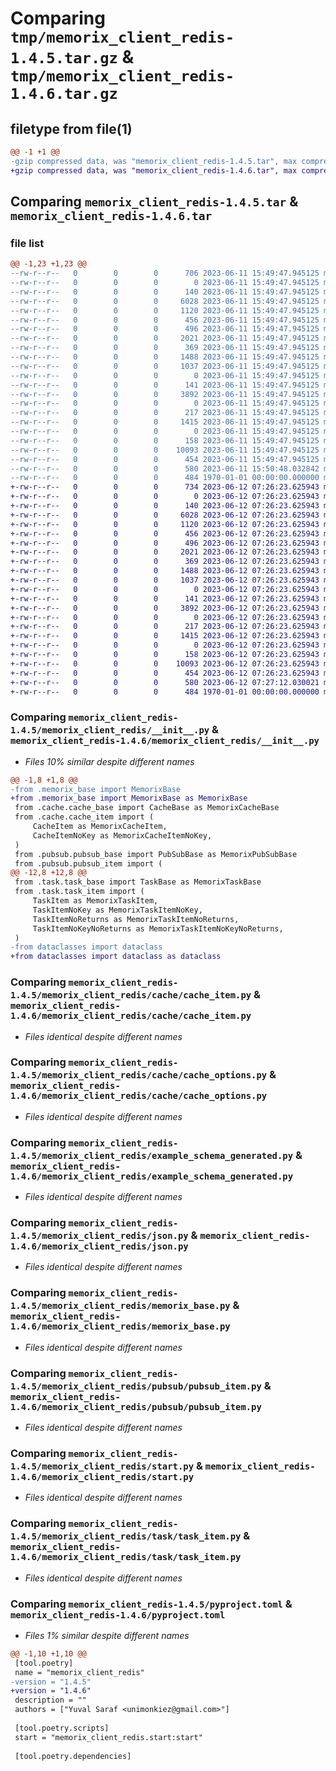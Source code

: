 # Comparing `tmp/memorix_client_redis-1.4.5.tar.gz` & `tmp/memorix_client_redis-1.4.6.tar.gz`

## filetype from file(1)

```diff
@@ -1 +1 @@
-gzip compressed data, was "memorix_client_redis-1.4.5.tar", max compression
+gzip compressed data, was "memorix_client_redis-1.4.6.tar", max compression
```

## Comparing `memorix_client_redis-1.4.5.tar` & `memorix_client_redis-1.4.6.tar`

### file list

```diff
@@ -1,23 +1,23 @@
--rw-r--r--   0        0        0      706 2023-06-11 15:49:47.945125 memorix_client_redis-1.4.5/memorix_client_redis/__init__.py
--rw-r--r--   0        0        0        0 2023-06-11 15:49:47.945125 memorix_client_redis-1.4.5/memorix_client_redis/cache/__init__.py
--rw-r--r--   0        0        0      140 2023-06-11 15:49:47.945125 memorix_client_redis-1.4.5/memorix_client_redis/cache/cache_base.py
--rw-r--r--   0        0        0     6028 2023-06-11 15:49:47.945125 memorix_client_redis-1.4.5/memorix_client_redis/cache/cache_item.py
--rw-r--r--   0        0        0     1120 2023-06-11 15:49:47.945125 memorix_client_redis-1.4.5/memorix_client_redis/cache/cache_options.py
--rw-r--r--   0        0        0      456 2023-06-11 15:49:47.945125 memorix_client_redis-1.4.5/memorix_client_redis/default_options.py
--rw-r--r--   0        0        0      496 2023-06-11 15:49:47.945125 memorix_client_redis-1.4.5/memorix_client_redis/example-schema.memorix
--rw-r--r--   0        0        0     2021 2023-06-11 15:49:47.945125 memorix_client_redis-1.4.5/memorix_client_redis/example_schema_generated.py
--rw-r--r--   0        0        0      369 2023-06-11 15:49:47.945125 memorix_client_redis-1.4.5/memorix_client_redis/hash_key.py
--rw-r--r--   0        0        0     1488 2023-06-11 15:49:47.945125 memorix_client_redis-1.4.5/memorix_client_redis/json.py
--rw-r--r--   0        0        0     1037 2023-06-11 15:49:47.945125 memorix_client_redis-1.4.5/memorix_client_redis/memorix_base.py
--rw-r--r--   0        0        0        0 2023-06-11 15:49:47.945125 memorix_client_redis-1.4.5/memorix_client_redis/pubsub/__init__.py
--rw-r--r--   0        0        0      141 2023-06-11 15:49:47.945125 memorix_client_redis-1.4.5/memorix_client_redis/pubsub/pubsub_base.py
--rw-r--r--   0        0        0     3892 2023-06-11 15:49:47.945125 memorix_client_redis-1.4.5/memorix_client_redis/pubsub/pubsub_item.py
--rw-r--r--   0        0        0        0 2023-06-11 15:49:47.945125 memorix_client_redis-1.4.5/memorix_client_redis/py.typed
--rw-r--r--   0        0        0      217 2023-06-11 15:49:47.945125 memorix_client_redis-1.4.5/memorix_client_redis/redis_connection.py
--rw-r--r--   0        0        0     1415 2023-06-11 15:49:47.945125 memorix_client_redis-1.4.5/memorix_client_redis/start.py
--rw-r--r--   0        0        0        0 2023-06-11 15:49:47.945125 memorix_client_redis-1.4.5/memorix_client_redis/task/__init__.py
--rw-r--r--   0        0        0      158 2023-06-11 15:49:47.945125 memorix_client_redis-1.4.5/memorix_client_redis/task/task_base.py
--rw-r--r--   0        0        0    10093 2023-06-11 15:49:47.945125 memorix_client_redis-1.4.5/memorix_client_redis/task/task_item.py
--rw-r--r--   0        0        0      454 2023-06-11 15:49:47.945125 memorix_client_redis-1.4.5/memorix_client_redis/task/task_options.py
--rw-r--r--   0        0        0      580 2023-06-11 15:50:48.032842 memorix_client_redis-1.4.5/pyproject.toml
--rw-r--r--   0        0        0      484 1970-01-01 00:00:00.000000 memorix_client_redis-1.4.5/PKG-INFO
+-rw-r--r--   0        0        0      734 2023-06-12 07:26:23.625943 memorix_client_redis-1.4.6/memorix_client_redis/__init__.py
+-rw-r--r--   0        0        0        0 2023-06-12 07:26:23.625943 memorix_client_redis-1.4.6/memorix_client_redis/cache/__init__.py
+-rw-r--r--   0        0        0      140 2023-06-12 07:26:23.625943 memorix_client_redis-1.4.6/memorix_client_redis/cache/cache_base.py
+-rw-r--r--   0        0        0     6028 2023-06-12 07:26:23.625943 memorix_client_redis-1.4.6/memorix_client_redis/cache/cache_item.py
+-rw-r--r--   0        0        0     1120 2023-06-12 07:26:23.625943 memorix_client_redis-1.4.6/memorix_client_redis/cache/cache_options.py
+-rw-r--r--   0        0        0      456 2023-06-12 07:26:23.625943 memorix_client_redis-1.4.6/memorix_client_redis/default_options.py
+-rw-r--r--   0        0        0      496 2023-06-12 07:26:23.625943 memorix_client_redis-1.4.6/memorix_client_redis/example-schema.memorix
+-rw-r--r--   0        0        0     2021 2023-06-12 07:26:23.625943 memorix_client_redis-1.4.6/memorix_client_redis/example_schema_generated.py
+-rw-r--r--   0        0        0      369 2023-06-12 07:26:23.625943 memorix_client_redis-1.4.6/memorix_client_redis/hash_key.py
+-rw-r--r--   0        0        0     1488 2023-06-12 07:26:23.625943 memorix_client_redis-1.4.6/memorix_client_redis/json.py
+-rw-r--r--   0        0        0     1037 2023-06-12 07:26:23.625943 memorix_client_redis-1.4.6/memorix_client_redis/memorix_base.py
+-rw-r--r--   0        0        0        0 2023-06-12 07:26:23.625943 memorix_client_redis-1.4.6/memorix_client_redis/pubsub/__init__.py
+-rw-r--r--   0        0        0      141 2023-06-12 07:26:23.625943 memorix_client_redis-1.4.6/memorix_client_redis/pubsub/pubsub_base.py
+-rw-r--r--   0        0        0     3892 2023-06-12 07:26:23.625943 memorix_client_redis-1.4.6/memorix_client_redis/pubsub/pubsub_item.py
+-rw-r--r--   0        0        0        0 2023-06-12 07:26:23.625943 memorix_client_redis-1.4.6/memorix_client_redis/py.typed
+-rw-r--r--   0        0        0      217 2023-06-12 07:26:23.625943 memorix_client_redis-1.4.6/memorix_client_redis/redis_connection.py
+-rw-r--r--   0        0        0     1415 2023-06-12 07:26:23.625943 memorix_client_redis-1.4.6/memorix_client_redis/start.py
+-rw-r--r--   0        0        0        0 2023-06-12 07:26:23.625943 memorix_client_redis-1.4.6/memorix_client_redis/task/__init__.py
+-rw-r--r--   0        0        0      158 2023-06-12 07:26:23.625943 memorix_client_redis-1.4.6/memorix_client_redis/task/task_base.py
+-rw-r--r--   0        0        0    10093 2023-06-12 07:26:23.625943 memorix_client_redis-1.4.6/memorix_client_redis/task/task_item.py
+-rw-r--r--   0        0        0      454 2023-06-12 07:26:23.625943 memorix_client_redis-1.4.6/memorix_client_redis/task/task_options.py
+-rw-r--r--   0        0        0      580 2023-06-12 07:27:12.030021 memorix_client_redis-1.4.6/pyproject.toml
+-rw-r--r--   0        0        0      484 1970-01-01 00:00:00.000000 memorix_client_redis-1.4.6/PKG-INFO
```

### Comparing `memorix_client_redis-1.4.5/memorix_client_redis/__init__.py` & `memorix_client_redis-1.4.6/memorix_client_redis/__init__.py`

 * *Files 10% similar despite different names*

```diff
@@ -1,8 +1,8 @@
-from .memorix_base import MemorixBase
+from .memorix_base import MemorixBase as MemorixBase
 from .cache.cache_base import CacheBase as MemorixCacheBase
 from .cache.cache_item import (
     CacheItem as MemorixCacheItem,
     CacheItemNoKey as MemorixCacheItemNoKey,
 )
 from .pubsub.pubsub_base import PubSubBase as MemorixPubSubBase
 from .pubsub.pubsub_item import (
@@ -12,8 +12,8 @@
 from .task.task_base import TaskBase as MemorixTaskBase
 from .task.task_item import (
     TaskItem as MemorixTaskItem,
     TaskItemNoKey as MemorixTaskItemNoKey,
     TaskItemNoReturns as MemorixTaskItemNoReturns,
     TaskItemNoKeyNoReturns as MemorixTaskItemNoKeyNoReturns,
 )
-from dataclasses import dataclass
+from dataclasses import dataclass as dataclass
```

### Comparing `memorix_client_redis-1.4.5/memorix_client_redis/cache/cache_item.py` & `memorix_client_redis-1.4.6/memorix_client_redis/cache/cache_item.py`

 * *Files identical despite different names*

### Comparing `memorix_client_redis-1.4.5/memorix_client_redis/cache/cache_options.py` & `memorix_client_redis-1.4.6/memorix_client_redis/cache/cache_options.py`

 * *Files identical despite different names*

### Comparing `memorix_client_redis-1.4.5/memorix_client_redis/example_schema_generated.py` & `memorix_client_redis-1.4.6/memorix_client_redis/example_schema_generated.py`

 * *Files identical despite different names*

### Comparing `memorix_client_redis-1.4.5/memorix_client_redis/json.py` & `memorix_client_redis-1.4.6/memorix_client_redis/json.py`

 * *Files identical despite different names*

### Comparing `memorix_client_redis-1.4.5/memorix_client_redis/memorix_base.py` & `memorix_client_redis-1.4.6/memorix_client_redis/memorix_base.py`

 * *Files identical despite different names*

### Comparing `memorix_client_redis-1.4.5/memorix_client_redis/pubsub/pubsub_item.py` & `memorix_client_redis-1.4.6/memorix_client_redis/pubsub/pubsub_item.py`

 * *Files identical despite different names*

### Comparing `memorix_client_redis-1.4.5/memorix_client_redis/start.py` & `memorix_client_redis-1.4.6/memorix_client_redis/start.py`

 * *Files identical despite different names*

### Comparing `memorix_client_redis-1.4.5/memorix_client_redis/task/task_item.py` & `memorix_client_redis-1.4.6/memorix_client_redis/task/task_item.py`

 * *Files identical despite different names*

### Comparing `memorix_client_redis-1.4.5/pyproject.toml` & `memorix_client_redis-1.4.6/pyproject.toml`

 * *Files 1% similar despite different names*

```diff
@@ -1,10 +1,10 @@
 [tool.poetry]
 name = "memorix_client_redis"
-version = "1.4.5"
+version = "1.4.6"
 description = ""
 authors = ["Yuval Saraf <unimonkiez@gmail.com>"]
 
 [tool.poetry.scripts]
 start = "memorix_client_redis.start:start"
 
 [tool.poetry.dependencies]
```

